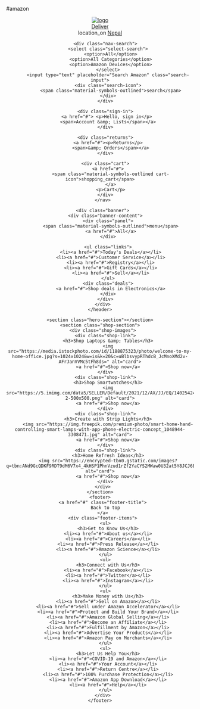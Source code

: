 #amazon 




<html lang="en">
<head>
  <meta charset="UTF-8">
  <meta name="viewport" content="width=device-width, initial-scale=1.0">
  <title>Amazon Website Clone | CodingNepal</title>
  <link rel="stylesheet" href="style.css">
  <link rel="stylesheet" href="https://fonts.googleapis.com/css2?family=Material+Symbols+Outlined:opsz,wght,FILL,GRAD@20..48,100..700,0..1,-50..200">
</head>
<body>
    <header>
      <nav class="navbar">
        <div class="nav-logo">
          <a href="#"><img src="https://www.the-sun.com/wp-content/uploads/sites/6/2022/02/MT-AMAZON-COMP-2.jpg" alt="logo"></a>
        </div>
        <div class="address">
          <a href="#" class="deliver">Deliver</a>
          <div class="map-icon">
            <span class="material-symbols-outlined">location_on</span>
            <a href="#" class="location">Nepal</a>
          </div>
        </div>

        <div class="nav-search">
          <select class="select-search">
            <option>All</option>
            <option>All Categories</option>
            <option>Amazon Devices</option>
          </select>
          <input type="text" placeholder="Search Amazon" class="search-input">
          <div class="search-icon">
            <span class="material-symbols-outlined">search</span>
          </div>
        </div>

        <div class="sign-in">
         <a href="#"> <p>Hello, sign in</p>
          <span>Account &amp; Lists</span></a>
        </div>

        <div class="returns">
          <a href="#"><p>Returns</p>
            <span>&amp; Orders</span></a>
        </div>

        <div class="cart">
          <a href="#">
            <span class="material-symbols-outlined cart-icon">shopping_cart</span>
            </a>
            <p>Cart</p>
        </div>
      </nav>
      
      <div class="banner">
        <div class="banner-content">
          <div class="panel">
            <span class="material-symbols-outlined">menu</span>
            <a href="#">All</a>
          </div>
  
          <ul class="links">
            <li><a href="#">Today's Deals</a></li>
            <li><a href="#">Customer Service</a></li>
            <li><a href="#">Registry</a></li>
            <li><a href="#">Gift Cards</a></li>
            <li><a href="#">Sell</a></li>
          </ul>
          <div class="deals">
            <a href="#">Shop deals in Electronics</a>
          </div>
        </div>
      </div>
    </header>

    <section class="hero-section"></section>
    <section class="shop-section">
      <div class="shop-images">
        <div class="shop-link">
          <h3>Shop Laptops &amp; Tables</h3>
          <img src="https://media.istockphoto.com/id/1188875323/photo/welcome-to-my-home-office.jpg?s=1024x1024&w=is&k=20&c=uBlbsvypRThdcB_JcMnoXMd2v-AFrJanVVMc5tFh8ds=" alt="card">
          <a href="#">Shop now</a>
        </div>
        <div class="shop-link">
          <h3>Shop Smartwatches</h3>
          <img src="https://5.imimg.com/data5/SELLER/Default/2021/12/AX/JJ/EQ/140254244/watch-2-500x500.png" alt="card">
          <a href="#">Shop now</a>
        </div>
        <div class="shop-link">
          <h3>Create with Strip Lights</h3>
          <img src="https://img.freepik.com/premium-photo/smart-home-hand-controlling-smart-lamps-with-app-phone-electric-concept_1048944-3308471.jpg" alt="card">
          <a href="#">Shop now</a>
        </div>
        <div class="shop-link">
          <h3>Home Refresh Ideas</h3>
          <img src="https://encrypted-tbn0.gstatic.com/images?q=tbn:ANd9GcQDKF9RDT9dM6V7x4_4kHSP1PhnVzud1rZf2YaCYS2MWaw0U32at5Y8JCJ6EK7QGv7DpHo&usqp=CAU" alt="card">
          <a href="#">Shop now</a>
        </div>
      </div>
    </section>
    <footer>
      <a href="#" class="footer-title">
        Back to top
      </a>
      <div class="footer-items">
        <ul>
          <h3>Get to Know Us</h3>
          <li><a href="#">About us</a></li>
          <li><a href="#">Careers</a></li>
          <li><a href="#">Press Release</a></li>
          <li><a href="#">Amazon Science</a></li>
        </ul>
        <ul>
          <h3>Connect with Us</h3>
          <li><a href="#">Facebook</a></li>
          <li><a href="#">Twitter</a></li>
          <li><a href="#">Instagram</a></li>
        </ul>
        <ul>
          <h3>Make Money with Us</h3>
          <li><a href="#">Sell on Amazon</a></li>
          <li><a href="#">Sell under Amazon Accelerator</a></li>
          <li><a href="#">Protect and Build Your Brand</a></li>
          <li><a href="#">Amazon Global Selling</a></li>
          <li><a href="#">Become an Affiliate</a></li>
          <li><a href="#">Fulfillment by Amazon</a></li>
          <li><a href="#">Advertise Your Products</a></li>
          <li><a href="#">Amazon Pay on Merchants</a></li>
        </ul>
        <ul>
          <h3>Let Us Help You</h3>
          <li><a href="#">COVID-19 and Amazon</a></li>
          <li><a href="#">Your Account</a></li>
          <li><a href="#">Return Centre</a></li>
          <li><a href="#">100% Purchase Protection</a></li>
          <li><a href="#">Amazon App Download</a></li>
          <li><a href="#">Help</a></li>
        </ul>
      </div>
    </footer>

</body>
</html>
